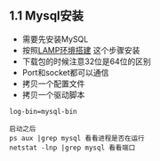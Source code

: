 ## 1.1 Mysql安装
+ 需要先安装MySQL
+ 按照[LAMP环境搭建](http://www.apelearn.com/study_v2/chapter17.html) 这个步骤安装
+ 下载包的时候注意32位是64位的区别
+ Port和socket都可以通信
+ 拷贝一个配置文件
+ 拷贝一个驱动脚本
```
log-bin=mysql-bin

启动之后
ps aux |grep mysql 看看进程是否在运行
netstat -lnp |grep mysql 看看端口
```
